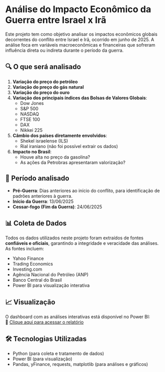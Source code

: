 # Análise do Impacto Econômico da Guerra entre Israel x Irã

Este projeto tem como objetivo analisar os impactos econômicos globais decorrentes do conflito entre Israel e Irã, ocorrido em junho de 2025. A análise foca em variáveis macroeconômicas e financeiras que sofreram influência direta ou indireta durante o período da guerra.

## 🔍 O que será analisado

1. **Variação do preço do petróleo**  
2. **Variação do preço do gás natural**  
3. **Variação do preço do ouro**  
4. **Variação dos principais índices das Bolsas de Valores Globais**:
   - Dow Jones  
   - S&P 500  
   - NASDAQ  
   - FTSE 100  
   - DAX  
   - Nikkei 225  
5. **Câmbio dos países diretamente envolvidos**:
   - Shekel israelense (ILS)  
   - Rial iraniano (não foi possível extrair os dados) 
6. **Impacto no Brasil**:
   - Houve alta no preço da gasolina?  
   - As ações da Petrobras apresentaram valorização?

## 📅 Período analisado

- **Pré-Guerra**: Dias anteriores ao início do conflito, para identificação de padrões anteriores à guerra.  
- **Início da Guerra**: 13/06/2025  
- **Cessar-fogo (Fim da Guerra)**: 24/06/2025

## 📊 Coleta de Dados

Todos os dados utilizados neste projeto foram extraídos de fontes **confiáveis e oficiais**, garantindo a integridade e veracidade das análises. As fontes incluem:

- Yahoo Finance  
- Trading Economics  
- Investing.com  
- Agência Nacional do Petróleo (ANP)  
- Banco Central do Brasil  
- Power BI para visualização interativa

## 📈 Visualização

O dashboard com as análises interativas está disponível no Power BI:  
🔗 [Clique aqui para acessar o relatório](https://app.powerbi.com/view?r=eyJrIjoiNjBjYTUwZWUtYzUyMS00ZjgyLWFhZTctYTI4ZjQ4YjRjZjAxIiwidCI6IjE0Y2JkNWE3LWVjOTQtNDZiYS1iMzE0LWNjMGZjOTcyYTE2MSIsImMiOjh9)

## 🛠️ Tecnologias Utilizadas

- Python (para coleta e tratamento de dados)  
- Power BI (para visualização)  
- Pandas, yFinance, requests, matplotlib (para análises e gráficos)
